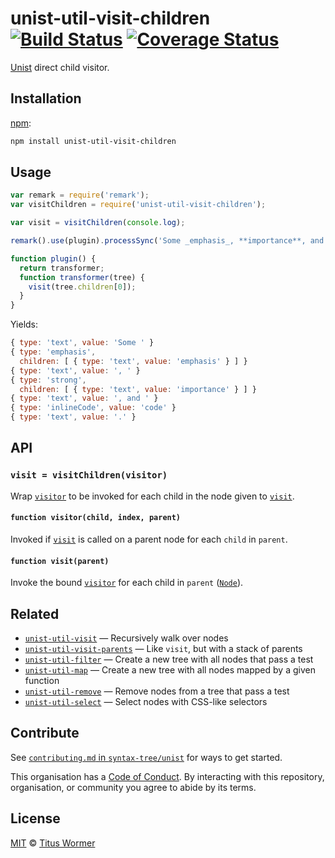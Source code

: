 # unist-util-visit-children [![Build Status][build-badge]][build-page] [![Coverage Status][coverage-badge]][coverage-page]

[Unist][] direct child visitor.

## Installation

[npm][]:

```bash
npm install unist-util-visit-children
```

## Usage

```javascript
var remark = require('remark');
var visitChildren = require('unist-util-visit-children');

var visit = visitChildren(console.log);

remark().use(plugin).processSync('Some _emphasis_, **importance**, and `code`.');

function plugin() {
  return transformer;
  function transformer(tree) {
    visit(tree.children[0]);
  }
}
```

Yields:

```js
{ type: 'text', value: 'Some ' }
{ type: 'emphasis',
  children: [ { type: 'text', value: 'emphasis' } ] }
{ type: 'text', value: ', ' }
{ type: 'strong',
  children: [ { type: 'text', value: 'importance' } ] }
{ type: 'text', value: ', and ' }
{ type: 'inlineCode', value: 'code' }
{ type: 'text', value: '.' }
```

## API

### `visit = visitChildren(visitor)`

Wrap [`visitor`][visitor] to be invoked for each child in the node given to
[`visit`][visit].

#### `function visitor(child, index, parent)`

Invoked if [`visit`][visit] is called on a parent node for each `child`
in `parent`.

#### `function visit(parent)`

Invoke the bound [`visitor`][visitor] for each child in `parent`
([`Node`][node]).

## Related

*   [`unist-util-visit`](https://github.com/syntax-tree/unist-util-visit)
    — Recursively walk over nodes
*   [`unist-util-visit-parents`](https://github.com/syntax-tree/unist-util-visit-parents)
    — Like `visit`, but with a stack of parents
*   [`unist-util-filter`](https://github.com/eush77/unist-util-filter)
    — Create a new tree with all nodes that pass a test
*   [`unist-util-map`](https://github.com/syntax-tree/unist-util-map)
    — Create a new tree with all nodes mapped by a given function
*   [`unist-util-remove`](https://github.com/eush77/unist-util-remove)
    — Remove nodes from a tree that pass a test
*   [`unist-util-select`](https://github.com/eush77/unist-util-select)
    — Select nodes with CSS-like selectors

## Contribute

See [`contributing.md` in `syntax-tree/unist`][contributing] for ways to get
started.

This organisation has a [Code of Conduct][coc].  By interacting with this
repository, organisation, or community you agree to abide by its terms.

## License

[MIT][license] © [Titus Wormer][author]

<!-- Definition -->

[build-badge]: https://img.shields.io/travis/syntax-tree/unist-util-visit-children.svg

[build-page]: https://travis-ci.org/syntax-tree/unist-util-visit-children

[coverage-badge]: https://img.shields.io/codecov/c/github/syntax-tree/unist-util-visit-children.svg

[coverage-page]: https://codecov.io/github/syntax-tree/unist-util-visit-children?branch=master

[npm]: https://docs.npmjs.com/cli/install

[license]: LICENSE

[author]: http://wooorm.com

[unist]: https://github.com/syntax-tree/unist

[node]: https://github.com/syntax-tree/unist#node

[visit]: #function-visitparent

[visitor]: #function-visitorchild-index-parent

[contributing]: https://github.com/syntax-tree/unist/blob/master/contributing.md

[coc]: https://github.com/syntax-tree/unist/blob/master/code-of-conduct.md
